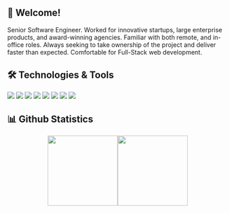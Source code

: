 <!--

I don't need comments in my code. You need to level up )))

-->
## 👋 Welcome!

Senior Software Engineer. Worked for innovative startups, large enterprise products, and award-winning agencies. 
Familiar with both remote, and in-office roles. Always seeking to take ownership of the project and deliver faster than expected. 
Comfortable for Full-Stack web development.

## 🛠️ Technologies & Tools

![](https://img.shields.io/badge/Code-JavaScript-informational?style=flat&color=informational&logo=javascript)
![](https://img.shields.io/badge/Code-React-informational?style=flat&color=informational&logo=react)
![](https://img.shields.io/badge/Code-TypeScript-informational?style=flat&color=informational)
![](https://img.shields.io/badge/Code-EcmaScript-informational?style=flat&color=informational)
![](https://img.shields.io/badge/Code-Node-informational?style=flat&color=informational&logo=node.js)
![](https://img.shields.io/badge/Tool-Webpack-informational?style=flat&color=warning&logo=webpack)
![](https://img.shields.io/badge/Tool-Jest-informational?style=flat&color=warning&logo=jest)
![](https://img.shields.io/badge/Tool-Docker-informational?style=flat&color=warning&logo=docker)


<h2>📊 Github Statistics</h2>

<div style="display: flex; justify-content: center;">
  <img src="https://github-readme-stats.vercel.app/api?username=Davronov-Alimardon" style="height:160px" alt="" />
  <img src="https://github-readme-streak-stats.herokuapp.com/?user=Davronov-Alimardon" style="height:160px" alt="" />
</div>

<!--

https://www.youtube.com/watch?v=HfevlShH-74

-->
